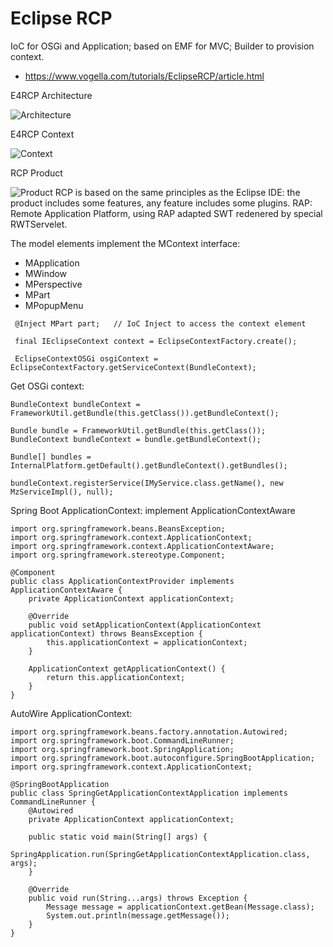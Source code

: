 # Eclipse RCP
IoC for OSGi and Application; based on EMF for MVC; Builder to provision context.
- https://www.vogella.com/tutorials/EclipseRCP/article.html

E4RCP Architecture

![Architecture](https://wiki.eclipse.org/images/thumb/8/80/Eclipse_4_Architecture.png/640px-Eclipse_4_Architecture.png)

E4RCP Context

![Context](https://www.vogella.com/tutorials/EclipseRCP/img/contexthierarchy_withosgi12.png)

RCP Product

![Product](https://www.javacodegeeks.com/wp-content/uploads/2018/11/pic1-2.png)
RCP is based on the same principles as the Eclipse IDE: the product includes some features, any feature includes some plugins.
RAP: Remote Application Platform, using RAP adapted SWT redenered by special RWTServelet. 

The  model elements implement the MContext interface:
- MApplication
- MWindow
- MPerspective
- MPart
- MPopupMenu
```
 @Inject MPart part;   // IoC Inject to access the context element
 
 final IEclipseContext context = EclipseContextFactory.create();
 
 EclipseContextOSGi osgiContext = EclipseContextFactory.getServiceContext(BundleContext);
```

Get OSGi context:
```
BundleContext bundleContext = FrameworkUtil.getBundle(this.getClass()).getBundleContext();

Bundle bundle = FrameworkUtil.getBundle(this.getClass());
BundleContext bundleContext = bundle.getBundleContext();

Bundle[] bundles = InternalPlatform.getDefault().getBundleContext().getBundles();

bundleContext.registerService(IMyService.class.getName(), new MzServiceImpl(), null);
```
Spring Boot ApplicationContext: implement ApplicationContextAware
```
import org.springframework.beans.BeansException;
import org.springframework.context.ApplicationContext;
import org.springframework.context.ApplicationContextAware;
import org.springframework.stereotype.Component;

@Component
public class ApplicationContextProvider implements ApplicationContextAware {
    private ApplicationContext applicationContext;

    @Override
    public void setApplicationContext(ApplicationContext applicationContext) throws BeansException {
        this.applicationContext = applicationContext;
    }

    ApplicationContext getApplicationContext() {
        return this.applicationContext;
    }
}
```
AutoWire ApplicationContext:
```
import org.springframework.beans.factory.annotation.Autowired;
import org.springframework.boot.CommandLineRunner;
import org.springframework.boot.SpringApplication;
import org.springframework.boot.autoconfigure.SpringBootApplication;
import org.springframework.context.ApplicationContext;

@SpringBootApplication
public class SpringGetApplicationContextApplication implements CommandLineRunner {
    @Autowired
    private ApplicationContext applicationContext;

    public static void main(String[] args) {
        SpringApplication.run(SpringGetApplicationContextApplication.class, args);
    }

    @Override
    public void run(String...args) throws Exception {
        Message message = applicationContext.getBean(Message.class);
        System.out.println(message.getMessage());
    }
}
```
